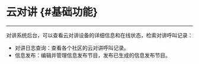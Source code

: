 # 云对讲 {#基础功能}

---

对讲系统后台，可以查看云对讲设备的详细信息和在线状态，检索对讲呼叫记录：

* 对讲日志查询：查看各个社区的云对讲呼叫记录。
* 信息发布：编辑并管理信息发布节目，发布已生成的信息发布节目。



